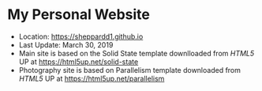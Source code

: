 # My Personal Website
* Location: https://sheppardd1.github.io
* Last Update: March 30, 2019
* Main site is based on the Solid State template downlloaded from <i>HTML5</i> UP at https://html5up.net/solid-state
* Photography site is based on Parallelism template downloaded from <i>HTML5</i> UP at https://html5up.net/parallelism
